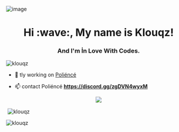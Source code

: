 ![image](https://cdn.discordapp.com/attachments/852824048463642624/896163983248224286/DTgNOyTVoAAMhwo.jpg) 
<h1 align="center">Hi :wave:, My name is Klouqz!</h1>
<h3 align="center">And I'm İn Love With Codes.</h3>

<p align="left"> <img src="https://komarev.com/ghpvc/?username=klouqz&label=Profile%20views&color=0e75b6&style=flat" alt="klouqz" /> </p>


- 🔭 tly working on [Poliéncé](https://top.gg/bot/834768434574786561)


- 📫 contact Poliéncé **https://discord.gg/zgDVN4wyxM** 

<div align="center">
    <a href="https://discord.gg/QQXBS8dc4k" title="Discord Profile"><img src="https://lanyard-profile-readme.vercel.app/api/847828666671038464"></a>
</div>


<p>&nbsp;<img align="center" src="https://github-readme-stats.vercel.app/api?username=klouqz&show_icons=true&theme=dracula&locale=en" alt="klouqz" /></p>

<p><img align="center" src="https://github-readme-streak-stats.herokuapp.com/?user=klouqz&theme=dracula" alt="klouqz" /></p>
